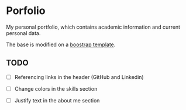 # Porfolio

My personal portfolio, which contains academic information and current personal data.

The base is modified on a [boostrap template](https://themewagon.com/themes/best-quality-free-portfolio-resume-bootstrap-template-download-profile/). 


## TODO
- [ ] Referencing links in the header (GitHub and Linkedin)
- [ ] Change colors in the skills section
- [ ] Justify text in the about me section 


